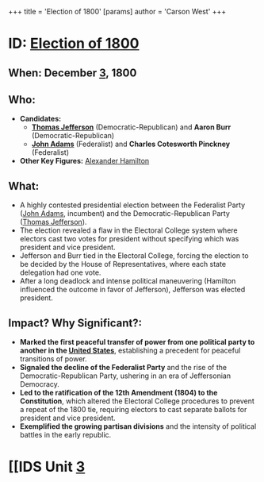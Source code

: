 +++
 title = 'Election of 1800'
[params]
	author = 'Carson West'
+++
# ID: [Election of 1800](./../election-of-1800/) 
## When: December [3](./../3/), 1800

## Who: 
- **Candidates:** 
    - **[Thomas Jefferson](./../thomas-jefferson/)** (Democratic-Republican) and **Aaron Burr** (Democratic-Republican)
    - **[John Adams](./../john-adams/)** (Federalist) and **Charles Cotesworth Pinckney** (Federalist)
- **Other Key Figures:** [Alexander Hamilton](./../alexander-hamilton/)

## What: 
- A highly contested presidential election between the Federalist Party ([John Adams](./../john-adams/), incumbent) and the Democratic-Republican Party ([Thomas Jefferson](./../thomas-jefferson/)). 
- The election revealed a flaw in the Electoral College system where electors cast two votes for president without specifying which was president and vice president.
- Jefferson and Burr tied in the Electoral College, forcing the election to be decided by the House of Representatives, where each state delegation had one vote.
- After a long deadlock and intense political maneuvering (Hamilton influenced the outcome in favor of Jefferson), Jefferson was elected president.

## Impact? Why Significant?: 
- **Marked the first peaceful transfer of power from one political party to another in the [United States](./../united-states/)**, establishing a precedent for peaceful transitions of power.
- **Signaled the decline of the Federalist Party** and the rise of the Democratic-Republican Party, ushering in an era of Jeffersonian Democracy.
- **Led to the ratification of the 12th Amendment (1804) to the Constitution**, which altered the Electoral College procedures to prevent a repeat of the 1800 tie, requiring electors to cast separate ballots for president and vice president. 
- **Exemplified the growing partisan divisions** and the intensity of political battles in the early republic. 

# [[IDS Unit [3](./../3/)